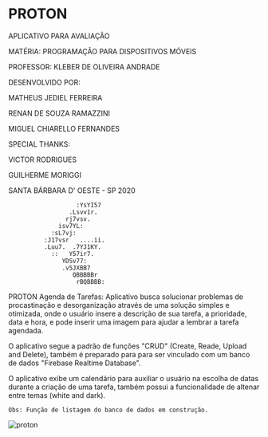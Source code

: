 # PROTON

   APLICATIVO PARA AVALIAÇÃO

   MATÉRIA: PROGRAMAÇÃO PARA DISPOSITIVOS MÓVEIS

   PROFESSOR: KLEBER DE OLIVEIRA ANDRADE

   DESENVOLVIDO POR:

   MATHEUS JEDIEL FERREIRA
 
   RENAN DE SOUZA RAMAZZINI

   MIGUEL CHIARELLO FERNANDES


   SPECIAL THANKS:

   VICTOR RODRIGUES

   GUILHERME MORIGGI

   SANTA BÁRBARA D' OESTE - SP 2020

                       :YsYI57                    
                     .Lsvv1r.                     
                    rj7vsv.                       
                  isv7YL:                         
                :sL7vj:                           
              :J17vsr   ....ii.                   
              .Luu7.  .7YJ1KY.                    
                ::   Y57ir7.                      
                   YDSv77:                        
                   .v5JXBB7                       
                      QBBBBBr                     
                       rBQBBBB:                   


PROTON Agenda de Tarefas: Aplicativo busca solucionar problemas de procastinação e desorganização através de uma solução simples e otimizada, onde o usuário insere a descrição de sua tarefa, a prioridade, data e hora, e pode inserir uma imagem para ajudar a lembrar a tarefa agendada.

O aplicativo segue a padrão de funções "CRUD" (Create, Reade, Upload and Delete), também é preparado para para ser vinculado com um banco de dados "Firebase Realtime Database".

O aplicativo exibe um calendário para auxiliar o usuário na escolha de datas durante a criação de uma tarefa, também possui a funcionalidade de altenar entre temas (white and dark).

    Obs: Função de listagem do banco de dados em construção.

![proton](https://user-images.githubusercontent.com/59848966/87391799-c84a7f80-c581-11ea-8356-c75e9f296968.png)